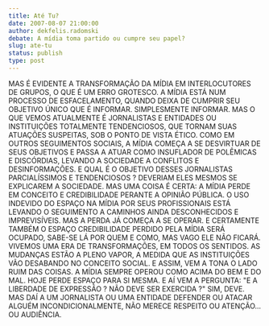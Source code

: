 ```yaml
---
title: Até Tu?
date: 2007-08-07 21:00:00
author: dekfelis.radomski
debate: A mídia toma partido ou cumpre seu papel?
slug: ate-tu
status: publish 
type: post
---
```


MAS É EVIDENTE A TRANSFORMAÇÃO DA MÍDIA EM INTERLOCUTORES DE GRUPOS, O QUE É UM ERRO GROTESCO. A MÍDIA ESTÁ NUM PROCESSO DE ESFACELAMENTO, QUANDO DEIXA DE CUMPRIR SEU OBJETIVO ÚNICO QUE É INFORMAR. SIMPLESMENTE INFORMAR. MAS O QUE VEMOS ATUALMENTE É JORNALISTAS E ENTIDADES OU INSTITUIÇÕES TOTALMENTE TENDENCIOSOS, QUE TORNAM SUAS ATUAÇÕES SUSPEITAS, SOB O PONTO DE VISTA ÉTICO. COMO EM OUTROS SEGUIMENTOS SOCIAIS, A MÍDIA COMEÇA A SE DESVIRTUAR DE SEUS OBJETIVOS E PASSA A ATUAR COMO INSUFLADOR DE POLÊMICAS E DISCÓRDIAS, LEVANDO A SOCIEDADE A CONFLITOS E DESINFORMAÇÕES. E QUAL É O OBJETIVO DESSES JORNALISTAS PARCIALÍSSIMOS E TENDENCIOSOS ? DEVERIAM ELES MESMOS SE EXPLICAREM A SOCIEDADE. MAS UMA COISA É CERTA: A MÍDIA PERDE EM CONCEITO E CREDIBILIDADE PERANTE A OPINIÃO PÚBLICA. O USO INDEVIDO DO ESPAÇO NA MÍDIA POR SEUS PROFISSIONAIS ESTÁ LEVANDO O SEGUIMENTO A CAMINHOS AINDA DESCONHECIDOS E IMPREVISÍVEIS. MAS A PERDA JÁ COMEÇA A SE OPERAR. E CERTAMENTE TAMBÉM O ESPAÇO CREDIBILIDADE PERDIDO PELA MÍDIA SERÁ OCUPADO, SABE-SE LÁ POR QUEM E COMO, MAS VAGO ELE NÃO FICARÁ. VIVEMOS UMA ERA DE TRANSFORMAÇÕES, EM TODOS OS SENTIDOS. AS MUDANÇAS ESTÃO A PLENO VAPOR, A MEDIDA QUE AS INSTITUIÇÕES VÃO DESABANDO NO CONCEITO SOCIAL. E ASSIM, VEM A TONA O LADO RUIM DAS COISAS. A MÍDIA SEMPRE OPEROU COMO ACIMA DO BEM E DO MAL. HOJE PERDE ESPAÇO PARA SI MESMA. E AÍ VEM A PERGUNTA: "E A LIBERDADE DE EXPRESSÃO ? NÃO DEVE SER EXERCIDA ?" SIM, DEVE. MAS DAÍ A UM JORNALISTA OU UMA ENTIDADE DEFENDER OU ATACAR ALGUÉM INCONDICIONALMENTE, NÃO MERECE RESPEITO OU ATENÇÃO... OU AUDIÊNCIA.
